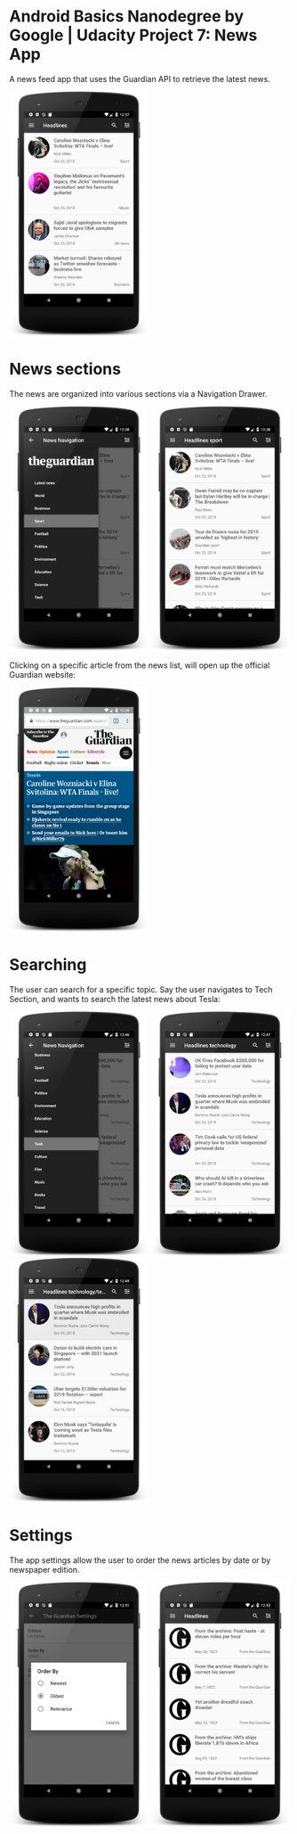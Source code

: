 # Android Basics Nanodegree by Google | Udacity Project 7: News App

A news feed app that uses the Guardian API to retrieve the latest news.

<img src="screenshot-guardian1.png" width="250"/>


# News sections
The news are organized into various sections via a Navigation Drawer.

<img src="screenshot-guardian2.png" width="250"/> <img src="screenshot-guardian3.png" width="250"/>

Clicking on a specific article from the news list, will open up the official Guardian website:

<img src="screenshot-guardian4.png" width="250"/>


# Searching

The user can search for a specific topic. Say the user navigates to Tech Section, and wants to search the latest news about Tesla:

<img src="screenshot-guardian5.png" width="250"/> <img src="screenshot-guardian6.png" width="250"/> <img src="screenshot-guardian8.png" width="250"/> 


# Settings

The app settings allow the user to order the news articles by date or by newspaper edition.

<img src="screenshot-guardian10.png" width="250"/> <img src="screenshot-guardian11.png" width="250"/>




